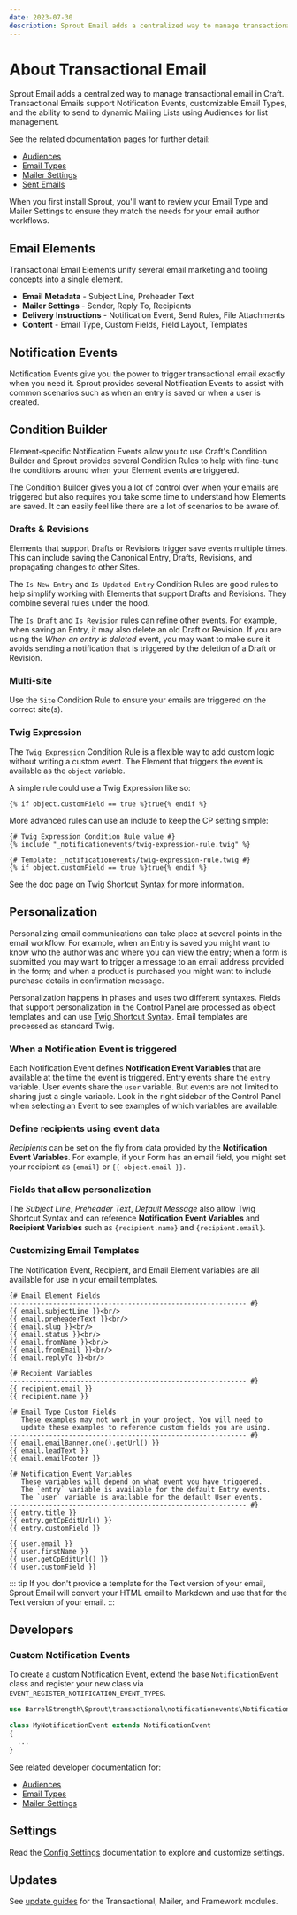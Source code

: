 ```yaml
---
date: 2023-07-30
description: Sprout Email adds a centralized way to manage transactional email in Craft.
---
```


# About Transactional Email

Sprout Email adds a centralized way to manage transactional email in Craft. Transactional Emails support Notification Events, customizable Email Types, and the ability to send to dynamic Mailing 
Lists using Audiences for list management.

See the related documentation pages for further detail:

- [Audiences](../audiences)
- [Email Types](../email-types)
- [Mailer Settings](../mailers)
- [Sent Emails](../sent-email)

When you first install Sprout, you'll want to review your Email Type and Mailer Settings to ensure they match the needs for your email author workflows.

## Email Elements

Transactional Email Elements unify several email marketing and tooling concepts into a single element. 

- **Email Metadata** - Subject Line, Preheader Text
- **Mailer Settings** - Sender, Reply To, Recipients
- **Delivery Instructions** - Notification Event, Send Rules, File Attachments
- **Content** - Email Type, Custom Fields, Field Layout, Templates

## Notification Events

Notification Events give you the power to trigger transactional email exactly when you need it. Sprout provides several Notification Events to assist with common scenarios such as when an entry is saved or when a user is created.

## Condition Builder

Element-specific Notification Events allow you to use Craft's Condition Builder and Sprout provides several Condition Rules to help with fine-tune the conditions around when your Element events are triggered.

The Condition Builder gives you a lot of control over when your emails are triggered but also requires you take some time to understand how Elements are saved. It can easily feel like there are a lot of scenarios to be aware of.

### Drafts & Revisions

Elements that support Drafts or Revisions trigger save events multiple times. This can include saving the Canonical Entry, Drafts, Revisions, and propagating changes to other Sites.

The `Is New Entry` and `Is Updated Entry` Condition Rules are good rules to help simplify working with Elements that support Drafts and Revisions. They combine several rules under the hood.

The `Is Draft` and `Is Revision` rules can refine other events. For example, when saving an Entry, it may also delete an old Draft or Revision. If you are using the _When an entry is deleted_ event, you may want to make sure it avoids sending a notification that is triggered by the deletion of a Draft or Revision.

### Multi-site

Use the `Site` Condition Rule to ensure your emails are triggered on the correct site(s).

### Twig Expression

The `Twig Expression` Condition Rule is a flexible way to add custom logic without writing a custom event. The Element that triggers the event is available as the `object` variable.

A simple rule could use a Twig Expression like so:

``` twig
{% if object.customField == true %}true{% endif %} 
```

More advanced rules can use an include to keep the CP setting simple:

``` twig
{# Twig Expression Condition Rule value #}
{% include "_notificationevents/twig-expression-rule.twig" %}

{# Template: _notificationevents/twig-expression-rule.twig #}
{% if object.customField == true %}true{% endif %}
```

See the doc page on [Twig Shortcut Syntax](../configuration/twig-shortcut-syntax.md) for more information.

## Personalization

Personalizing email communications can take place at several points in the email workflow. For example, when an Entry is saved you might want to know who the author was and where you can view the entry; when a form is submitted you may want to trigger a message to an email address provided in the form; and when a product is purchased you might want to include purchase details in confirmation message.

Personalization happens in phases and uses two different syntaxes. Fields that support personalization in the Control Panel are processed as object templates and can use [Twig Shortcut Syntax](../configuration/twig-shortcut-syntax.md). Email templates are processed as standard Twig.

### When a Notification Event is triggered

Each Notification Event defines **Notification Event Variables** that are available at the time the event is triggered. Entry events share the `entry` variable. User events share the `user` variable. But events are not limited to sharing just a single variable. Look in the right sidebar of the Control Panel when selecting an Event to see examples of which variables are available.

### Define recipients using event data

_Recipients_ can be set on the fly from data provided by the **Notification Event Variables**. For example, if your Form has an email field, you might set your recipient as `{email}` or `{{ object.email }}`.

### Fields that allow personalization

The _Subject Line_, _Preheader Text_, _Default Message_ also allow Twig Shortcut Syntax and can reference **Notification Event Variables** and **Recipient Variables** such as `{recipient.name}` and `{recipient.email}`.

### Customizing Email Templates

The Notification Event, Recipient, and Email Element variables are all available for use in your email templates. 

``` twig
{# Email Element Fields
------------------------------------------------------------ #}
{{ email.subjectLine }}<br/>
{{ email.preheaderText }}<br/>
{{ email.slug }}<br/>
{{ email.status }}<br/>
{{ email.fromName }}<br/>
{{ email.fromEmail }}<br/>
{{ email.replyTo }}<br/>

{# Recpient Variables
------------------------------------------------------------ #}
{{ recipient.email }}
{{ recipient.name }}

{# Email Type Custom Fields 
   These examples may not work in your project. You will need to
   update these examples to reference custom fields you are using.
------------------------------------------------------------ #}
{{ email.emailBanner.one().getUrl() }}
{{ email.leadText }}
{{ email.emailFooter }}

{# Notification Event Variables
   These variables will depend on what event you have triggered.
   The `entry` variable is available for the default Entry events.
   The `user` variable is available for the default User events.
------------------------------------------------------------ #}
{{ entry.title }}
{{ entry.getCpEditUrl() }}
{{ entry.customField }}

{{ user.email }}
{{ user.firstName }}
{{ user.getCpEditUrl() }}
{{ user.customField }}
```

::: tip
If you don't provide a template for the Text version of your email, Sprout Email will convert your HTML email to Markdown and use that for the Text version of your email.
:::

## Developers

### Custom Notification Events

To create a custom Notification Event, extend the base `NotificationEvent` class and register your new class via `EVENT_REGISTER_NOTIFICATION_EVENT_TYPES`.

``` php
use BarrelStrength\Sprout\transactional\notificationevents\NotificationEvent;

class MyNotificationEvent extends NotificationEvent
{
  ...
}
```

See related developer documentation for:

- [Audiences](../audiences)
- [Email Types](../email-types)
- [Mailer Settings](../mailers)

## Settings

Read the [Config Settings](./../configuration/sprout-config.md) documentation to explore and customize settings.

## Updates

See [update guides](../configuration/updates.md) for the Transactional, Mailer, and Framework modules.
